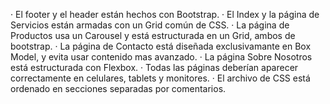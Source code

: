 · El footer y el header están hechos con Bootstrap.
· El Index y la página de Servicios están armadas con un Grid común de CSS.
· La página de Productos usa un Carousel y está estructurada en un Grid, ambos de bootstrap.
· La página de Contacto está diseñada exclusivamante en Box Model, y evita usar contenido mas avanzado.
· La página Sobre Nosotros está estructurada con Flexbox.
· Todas las páginas deberían aparecer correctamente en celulares, tablets y monitores.
· El archivo de CSS está ordenado en secciones separadas por comentarios.
